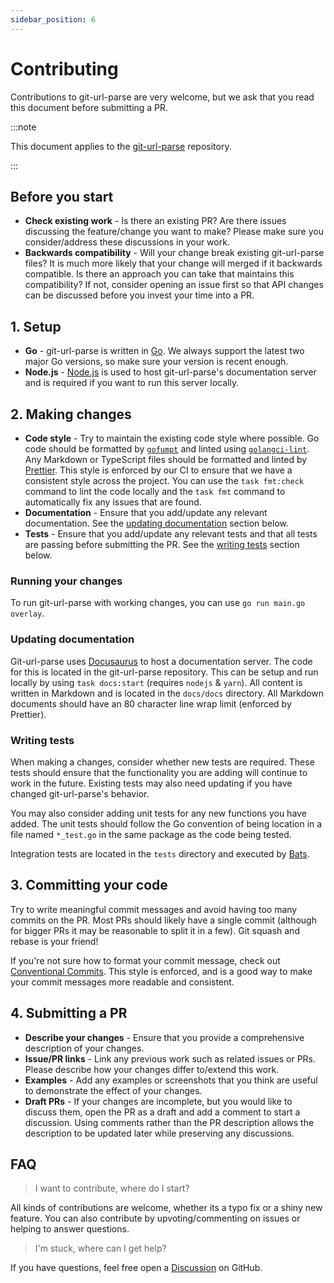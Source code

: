```yaml
---
sidebar_position: 6
---
```


# Contributing

Contributions to git-url-parse are very welcome, but we ask that you read this
document before submitting a PR.

:::note

This document applies to the [git-url-parse][] repository.

:::

## Before you start

- **Check existing work** - Is there an existing PR? Are there issues discussing
  the feature/change you want to make? Please make sure you consider/address
  these discussions in your work.
- **Backwards compatibility** - Will your change break existing git-url-parse
  files? It is much more likely that your change will merged if it backwards
  compatible. Is there an approach you can take that maintains this
  compatibility? If not, consider opening an issue first so that API changes can
  be discussed before you invest your time into a PR.

## 1. Setup

- **Go** - git-url-parse is written in [Go][]. We always support the latest two
  major Go versions, so make sure your version is recent enough.
- **Node.js** - [Node.js][] is used to host git-url-parse's documentation server
  and is required if you want to run this server locally.

## 2. Making changes

- **Code style** - Try to maintain the existing code style where possible. Go
  code should be formatted by [`gofumpt`][gofumpt] and linted using
  [`golangci-lint`][golangci-lint]. Any Markdown or TypeScript files should be
  formatted and linted by [Prettier][]. This style is enforced by our CI to
  ensure that we have a consistent style across the project. You can use the
  `task fmt:check` command to lint the code locally and the `task fmt` command
  to automatically fix any issues that are found.
- **Documentation** - Ensure that you add/update any relevant documentation. See
  the [updating documentation](#updating-documentation) section below.
- **Tests** - Ensure that you add/update any relevant tests and that all tests
  are passing before submitting the PR. See the [writing tests](#writing-tests)
  section below.

### Running your changes

To run git-url-parse with working changes, you can use `go run main.go overlay`.

### Updating documentation

Git-url-parse uses [Docusaurus][] to host a documentation server. The code for
this is located in the git-url-parse repository. This can be setup and run
locally by using `task docs:start` (requires `nodejs` & `yarn`). All content is
written in Markdown and is located in the `docs/docs` directory. All Markdown
documents should have an 80 character line wrap limit (enforced by Prettier).

### Writing tests

When making a changes, consider whether new tests are required. These tests
should ensure that the functionality you are adding will continue to work in the
future. Existing tests may also need updating if you have changed
git-url-parse's behavior.

You may also consider adding unit tests for any new functions you have added.
The unit tests should follow the Go convention of being location in a file named
`*_test.go` in the same package as the code being tested.

Integration tests are located in the `tests` directory and executed by [Bats][].

## 3. Committing your code

Try to write meaningful commit messages and avoid having too many commits on the
PR. Most PRs should likely have a single commit (although for bigger PRs it may
be reasonable to split it in a few). Git squash and rebase is your friend!

If you're not sure how to format your commit message, check out [Conventional
Commits][]. This style is enforced, and is a good way to make your commit
messages more readable and consistent.

## 4. Submitting a PR

- **Describe your changes** - Ensure that you provide a comprehensive
  description of your changes.
- **Issue/PR links** - Link any previous work such as related issues or PRs.
  Please describe how your changes differ to/extend this work.
- **Examples** - Add any examples or screenshots that you think are useful to
  demonstrate the effect of your changes.
- **Draft PRs** - If your changes are incomplete, but you would like to discuss
  them, open the PR as a draft and add a comment to start a discussion. Using
  comments rather than the PR description allows the description to be updated
  later while preserving any discussions.

## FAQ

> I want to contribute, where do I start?

All kinds of contributions are welcome, whether its a typo fix or a shiny new
feature. You can also contribute by upvoting/commenting on issues or helping to
answer questions.

> I'm stuck, where can I get help?

If you have questions, feel free open a [Discussion][] on GitHub.

<!-- prettier-ignore-start -->
[git-url-parse]: https://github.com/retr0h/git-url-parse
[Go]: https://go.dev
[Node.js]: https://nodejs.org/en/
[gofumpt]: https://github.com/mvdan/gofumpt
[golangci-lint]: https://golangci-lint.run
[Prettier]: https://prettier.io/
[Docusaurus]: https://docusaurus.io
[Discussion]: https://github.com/retr0h/go-gilt/discussions
[Conventional Commits]: https://www.conventionalcommits.org
[Bats]: https://github.com/bats-core/bats-core
<!-- prettier-ignore-end -->
